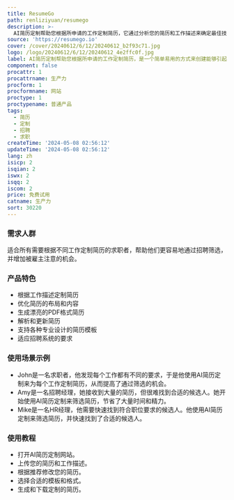 ```yaml
---
title: ResumeGo
path: renliziyuan/resumego
description: >-
  AI简历定制帮助您根据所申请的工作定制简历，它通过分析您的简历和工作描述来确定最佳技能，并建议使用最佳关键词和格式。它还提供专业设计的简历模板，支持解析和更新简历，并确保简历符合招聘系统的要求。
source: 'https://resumego.io'
cover: /cover/20240612/6/12/20240612_b2f93c71.jpg
logo: /logo/20240612/6/12/20240612_4e2ffc0f.jpg
label: AI简历定制帮助您根据所申请的工作定制简历，是一个简单易用的方式来创建能够引起雇主注意的简历。
component: false
procattr: 1
procattrname: 生产力
procform: 1
procformname: 网站
proctype: 1
proctypename: 普通产品
tags:
  - 简历
  - 定制
  - 招聘
  - 求职
createTime: '2024-05-08 02:56:12'
updateTime: '2024-05-08 02:56:12'
lang: zh
isicp: 2
isqian: 2
iswx: 2
isqq: 2
iscom: 2
price: 免费试用
catname: 生产力
sort: 30220
---
```




### 需求人群
适合所有需要根据不同工作定制简历的求职者，帮助他们更容易地通过招聘筛选，并增加被雇主注意的机会。

### 产品特色
- 根据工作描述定制简历
- 优化简历的布局和内容
- 生成漂亮的PDF格式简历
- 解析和更新简历
- 支持各种专业设计的简历模板
- 适应招聘系统的要求

### 使用场景示例
- John是一名求职者，他发现每个工作都有不同的要求，于是他使用AI简历定制来为每个工作定制简历，从而提高了通过筛选的机会。
- Amy是一名招聘经理，她接收到大量的简历，但很难找到合适的候选人。她开始使用AI简历定制来筛选简历，节省了大量时间和精力。
- Mike是一名HR经理，他需要快速找到符合职位要求的候选人。他使用AI简历定制来筛选简历，并快速找到了合适的候选人。

### 使用教程
- 打开AI简历定制网站。
- 上传您的简历和工作描述。
- 根据推荐修改您的简历。
- 选择合适的模板和格式。
- 生成和下载定制的简历。

  
